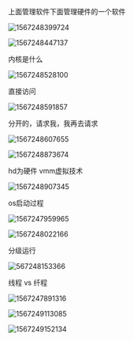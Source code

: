 上面管理软件下面管理硬件的一个软件

![1567248399724](assets/1567248399724.png)



![1567248447137](assets/1567248447137.png)



内核是什么

![1567248528100](assets/1567248528100.png)

直接访问

![1567248591857](assets/1567248591857.png)



分开的，请求我，我再去请求	

![1567248607655](assets/1567248607655.png)



![1567248873674](assets/1567248873674.png)



hd为硬件  vmm虚拟技术

![1567248907345](assets/1567248907345.png)



os启动过程

![1567247959965](assets/1567247959965.png)





![1567248022166](assets/1567248022166.png)



分级运行

![567248153366](assets/1567248176177.png)



线程			vs			纤程

![1567247891316](assets/1567247891316.png)





![1567249113085](assets/1567249113085.png)





![1567249152134](assets/1567249152134.png)